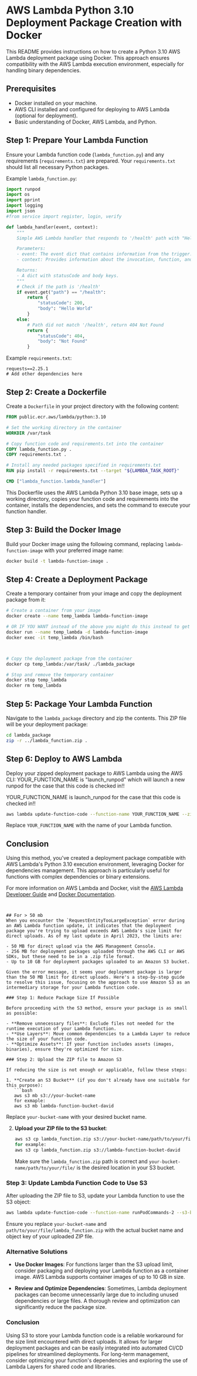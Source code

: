 
# AWS Lambda Python 3.10 Deployment Package Creation with Docker

This README provides instructions on how to create a Python 3.10 AWS Lambda deployment package using Docker. This approach ensures compatibility with the AWS Lambda execution environment, especially for handling binary dependencies.

## Prerequisites

- Docker installed on your machine.
- AWS CLI installed and configured for deploying to AWS Lambda (optional for deployment).
- Basic understanding of Docker, AWS Lambda, and Python.

## Step 1: Prepare Your Lambda Function

Ensure your Lambda function code (`lambda_function.py`) and any requirements (`requirements.txt`) are prepared. Your `requirements.txt` should list all necessary Python packages.

Example `lambda_function.py`:

```python
import runpod
import os
import pprint
import logging
import json
#from service import register, login, verify

def lambda_handler(event, context):
    """
    Simple AWS Lambda handler that responds to '/health' path with "Hello World".

    Parameters:
    - event: The event dict that contains information from the trigger.
    - context: Provides information about the invocation, function, and execution environment.

    Returns:
    - A dict with statusCode and body keys.
    """
    # Check if the path is '/health'
    if event.get("path") == "/health":
        return {
            "statusCode": 200,
            "body": "Hello World"
        }
    else:
        # Path did not match '/health', return 404 Not Found
        return {
            "statusCode": 404,
            "body": "Not Found"
        }

```

Example `requirements.txt`:

```plaintext
requests==2.25.1
# Add other dependencies here
```

## Step 2: Create a Dockerfile

Create a `Dockerfile` in your project directory with the following content:

```Dockerfile
FROM public.ecr.aws/lambda/python:3.10

# Set the working directory in the container
WORKDIR /var/task

# Copy function code and requirements.txt into the container
COPY lambda_function.py .
COPY requirements.txt .

# Install any needed packages specified in requirements.txt
RUN pip install -r requirements.txt --target "${LAMBDA_TASK_ROOT}"

CMD ["lambda_function.lambda_handler"]
```

This Dockerfile uses the AWS Lambda Python 3.10 base image, sets up a working directory, copies your function code and requirements into the container, installs the dependencies, and sets the command to execute your function handler.

## Step 3: Build the Docker Image

Build your Docker image using the following command, replacing `lambda-function-image` with your preferred image name:

```bash
docker build -t lambda-function-image .
```

## Step 4: Create a Deployment Package

Create a temporary container from your image and copy the deployment package from it:

```bash
# Create a container from your image
docker create --name temp_lambda lambda-function-image

# OR IF YOU WANT instead of the above you might do this instead to get into the container.
docker run --name temp_lambda -d lambda-function-image
docker exec -it temp_lambda /bin/bash



# Copy the deployment package from the container
docker cp temp_lambda:/var/task/ ./lambda_package

# Stop and remove the temporary container
docker stop temp_lambda
docker rm temp_lambda
```

## Step 5: Package Your Lambda Function

Navigate to the `lambda_package` directory and zip the contents. This ZIP file will be your deployment package:

```bash
cd lambda_package
zip -r ../lambda_function.zip .
```

## Step 6: Deploy to AWS Lambda

Deploy your zipped deployment package to AWS Lambda using the AWS CLI:
YOUR_FUNCTION_NAME is "launch_runpod" which will launch a new runpod for the case that this code is checked in!!

YOUR_FUNCTION_NAME is launch_runpod for the case that this code is checked in!!


```bash
aws lambda update-function-code --function-name YOUR_FUNCTION_NAME --zip-file fileb://lambda_function.zip
```

Replace `YOUR_FUNCTION_NAME` with the name of your Lambda function.

## Conclusion

Using this method, you've created a deployment package compatible with AWS Lambda's Python 3.10 execution environment, leveraging Docker for dependencies management. This approach is particularly useful for functions with complex dependencies or binary extensions.

For more information on AWS Lambda and Docker, visit the [AWS Lambda Developer Guide](https://docs.aws.amazon.com/lambda/latest/dg/welcome.html) and [Docker Documentation](https://docs.docker.com/).
```


## For > 50 mb
When you encounter the `RequestEntityTooLargeException` error during an AWS Lambda function update, it indicates that the deployment package you're trying to upload exceeds AWS Lambda's size limit for direct uploads. As of my last update in April 2023, the limits are:

- 50 MB for direct upload via the AWS Management Console.
- 256 MB for deployment packages uploaded through the AWS CLI or AWS SDKs, but these need to be in a .zip file format.
- Up to 10 GB for deployment packages uploaded to an Amazon S3 bucket.

Given the error message, it seems your deployment package is larger than the 50 MB limit for direct uploads. Here's a step-by-step guide to resolve this issue, focusing on the approach to use Amazon S3 as an intermediary storage for your Lambda function code.

### Step 1: Reduce Package Size If Possible

Before proceeding with the S3 method, ensure your package is as small as possible:

- **Remove unnecessary files**: Exclude files not needed for the runtime execution of your Lambda function.
- **Use Layers**: Move common dependencies to a Lambda Layer to reduce the size of your function code.
- **Optimize Assets**: If your function includes assets (images, binaries), ensure they're optimized for size.

### Step 2: Upload the ZIP file to Amazon S3

If reducing the size is not enough or applicable, follow these steps:

1. **Create an S3 Bucket** (if you don't already have one suitable for this purpose):
   ```bash
   aws s3 mb s3://your-bucket-name
   for exmaple: 
   aws s3 mb lambda-function-bucket-david 
   ```
   Replace `your-bucket-name` with your desired bucket name.

2. **Upload your ZIP file to the S3 bucket**:
   ```bash
   aws s3 cp lambda_function.zip s3://your-bucket-name/path/to/your/file/
   for example:
   aws s3 cp lambda_function.zip s3://lambda-function-bucket-david

   ```
   Make sure the `lambda_function.zip` path is correct and `your-bucket-name/path/to/your/file/` is the desired location in your S3 bucket.

### Step 3: Update Lambda Function Code to Use S3

After uploading the ZIP file to S3, update your Lambda function to use the S3 object:

```bash
aws lambda update-function-code --function-name runPodCommands-2 --s3-bucket lambda-function-bucket-david --s3-key lambda_function.zip
```

Ensure you replace `your-bucket-name` and `path/to/your/file/lambda_function.zip` with the actual bucket name and object key of your uploaded ZIP file.

### Alternative Solutions

- **Use Docker Images**: For functions larger than the S3 upload limit, consider packaging and deploying your Lambda function as a container image. AWS Lambda supports container images of up to 10 GB in size.

- **Review and Optimize Dependencies**: Sometimes, Lambda deployment packages can become unnecessarily large due to including unused dependencies or large files. A thorough review and optimization can significantly reduce the package size.

### Conclusion

Using S3 to store your Lambda function code is a reliable workaround for the size limit encountered with direct uploads. It allows for larger deployment packages and can be easily integrated into automated CI/CD pipelines for streamlined deployments. For long-term management, consider optimizing your function's dependencies and exploring the use of Lambda Layers for shared code and libraries.

